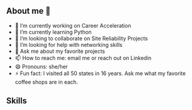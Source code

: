## About me 👋



- 🔭 I’m currently working on Career Acceleration
- 🌱 I’m currently learning Python
- 👯 I’m looking to collaborate on Site Reliability Projects
- 🤔 I’m looking for help with networking skills
- 💬 Ask me about my favorite projects
- 📫 How to reach me: email me or reach out on Linkedin
- 😄 Pronouns: she/her
- ⚡ Fun fact: I visited all 50 states in 16 years. Ask me what my favorite coffee shops are in each.

## Skills

